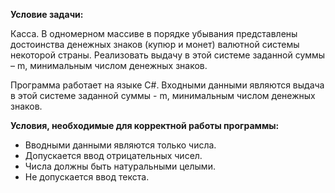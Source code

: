 **Условие задачи:**

Касса. В одномерном массиве в порядке убывания представлены достоинства денежных знаков (купюр и монет) валютной системы некоторой страны. Реализовать выдачу в этой системе заданной суммы – m, минимальным числом денежных знаков.

Программа работает на языке C#. Входными данными являются выдача в этой системе заданной суммы - m, минимальным числом денежных знаков.

**Условия, необходимые для корректной работы программы:**
- Вводными данными являются только числа.
-	Допускается ввод отрицательных чисел.
- Числа должны быть натуральными целыми.
-	Не допускается ввод текста.
